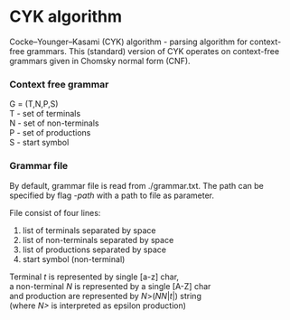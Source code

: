 # CYK algorithm

Cocke–Younger–Kasami (CYK) algorithm - parsing algorithm
for context-free grammars. This (standard) version of CYK operates on
context-free grammars given in Chomsky normal form (CNF).

### Context free grammar

G = (T,N,P,S) \
T - set of terminals \
N - set of non-terminals \
P - set of productions \
S - start symbol

### Grammar file

By default, grammar file is read from ./grammar.txt.
The path can be specified by flag  _-path_ with a path to file as parameter.

File consist of four lines:
 
1. list of terminals separated by space
2. list of non-terminals separated by space
3. list of productions separated by space
4. start symbol (non-terminal)

Terminal _t_ is represented by single [a-z] char, \
a non-terminal _N_ is represented by a single [A-Z] char \
and production are represented by _N_>(_NN_|_t_|) string \
(where _N>_ is interpreted as epsilon production)